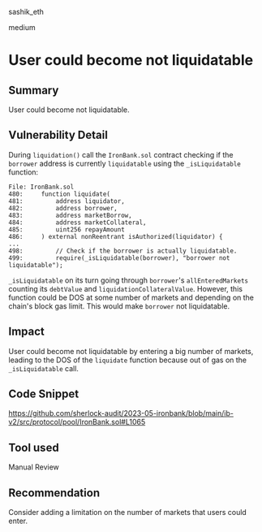 sashik_eth

medium

# User could become not liquidatable

## Summary

User could become not liquidatable. 

## Vulnerability Detail

During `liquidation()` call the `IronBank.sol` contract checking if the `borrower` address is currently `liquidatable` using the `_isLiquidatable` function:
```solidity
File: IronBank.sol
480:     function liquidate(
481:         address liquidator,
482:         address borrower,
483:         address marketBorrow,
484:         address marketCollateral,
485:         uint256 repayAmount
486:     ) external nonReentrant isAuthorized(liquidator) {
...
498:         // Check if the borrower is actually liquidatable.
499:         require(_isLiquidatable(borrower), "borrower not liquidatable");
```

`_isLiquidatable` on its turn going through `borrower`'s `allEnteredMarkets` counting its `debtValue` and `liquidationCollateralValue`. However, this function could be DOS at some number of markets and depending on the chain's block gas limit. This would make `borrower` not liquidatable. 

## Impact

User could become not liquidatable by entering a big number of markets, leading to the DOS of the `liquidate` function because out of gas on the `_isLiquidatable` call. 

## Code Snippet

https://github.com/sherlock-audit/2023-05-ironbank/blob/main/ib-v2/src/protocol/pool/IronBank.sol#L1065

## Tool used

Manual Review

## Recommendation

Consider adding a limitation on the number of markets that users could enter.
